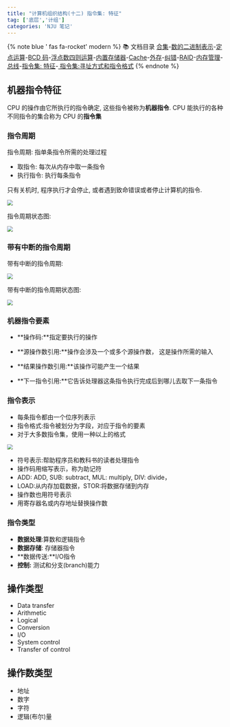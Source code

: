 ```yaml
---
title: "计算机组织结构(十二) 指令集: 特征"
tag: ['底层','计组']
categories: 'NJU 笔记'
---
```


{% note blue ' fas fa-rocket' modern %}
📚 文档目录
<a href="/2021/05/15/计算机组织结构/COA_00">合集</a>-<a href="/2021/05/15/计算机组织结构/COA_01">数的二进制表示</a>-<a href="/2021/05/15/计算机组织结构/COA_02">定点运算</a>-<a href="/2021/05/15/计算机组织结构/COA_03">BCD 码</a>-<a href="/2021/05/15/计算机组织结构/COA_04">浮点数四则运算</a>-<a href="/2021/05/15/计算机组织结构/COA_05">内置存储器</a>-<a href="/2021/05/15/计算机组织结构/COA_06">Cache</a>-<a href="/2021/05/15/计算机组织结构/COA_07">外存</a>-<a href="/2021/05/15/计算机组织结构/COA_08">纠错</a>-<a href="/2021/05/15/计算机组织结构/COA_09">RAID</a>-<a href="/2021/05/15/计算机组织结构/COA_10">内存管理</a>-<a href="/2021/05/15/计算机组织结构/COA_11">总线</a>-<a href="/2021/05/15/计算机组织结构/COA_12">指令集: 特征</a>-<a href="/2021/05/15/计算机组织结构/COA_13"> 指令集:寻址方式和指令格式</a>
{% endnote %}


## 机器指令特征

CPU 的操作由它所执行的指令确定, 这些指令被称为**机器指令**. CPU 能执行的各种不同指令的集合称为 CPU 的**指令集**

### 指令周期

指令周期: 指单条指令所需的处理过程

+ 取指令: 每次从内存中取一条指令
+ 执行指令: 执行每条指令

只有关机时, 程序执行才会停止, 或者遇到致命错误或者停止计算机的指令.

<img src="https://cdn.jsdelivr.net/gh/ayasa520/ayasa520.github.io/image/README.assets/image (1).jpg" style="zoom:80%;" />

指令周期状态图:

<img src="https://cdn.jsdelivr.net/gh/ayasa520/ayasa520.github.io/image/README.assets/image (1).jpg" style="zoom:80%;" />

### 带有中断的指令周期

带有中断的指令周期:

<img src="https://cdn.jsdelivr.net/gh/ayasa520/ayasa520.github.io/image/README.assets/image.jpg" style="zoom:80%;" />

带有中断的指令周期状态图:

<img src="https://cdn.jsdelivr.net/gh/ayasa520/ayasa520.github.io/image/README.assets/image.jpg" style="zoom:80%;" />



### 机器指令要素

+ **操作码:**指定要执行的操作 

+ **源操作数引用:**操作会涉及一个或多个源操作数， 这是操作所需的输入

+ **结果操作数引用:**该操作可能产生一个结果

+ **下一指令引用:**它告诉处理器这条指令执行完成后到哪儿去取下一条指令

  

### 指令表示

+ 每条指令都由一个位序列表示
+ 指令格式:指令被划分为字段，对应于指令的要素
+ 对于大多数指令集，使用一种以上的格式

<img src="https://cdn.jsdelivr.net/gh/ayasa520/ayasa520.github.io/image/README.assets/image (1).jpg" style="zoom:80%;" />

+ 符号表示:帮助程序员和教科书的读者处理指令
+ 操作码用缩写表示，称为助记符
+ ADD: ADD, SUB: subtract, MUL: multiply, DIV: divide，
+ LOAD:从内存加载数据，STOR:将数据存储到内存
+ 操作数也用符号表示
+ 用寄存器名或内存地址替换操作数



### 指令类型



+ **数据处理**:算数和逻辑指令
+ **数据存储**: 存储器指令
+ **数据传送:**I/O指令
+ **控制:** 测试和分支(branch)能力

## 操作类型

+ Data transfer
+ Arithmetic
+ Logical
+ Conversion
+ I/O
+ System control
+ Transfer of control

## 操作数类型

+ 地址
+ 数字
+ 字符
+ 逻辑(布尔)量



